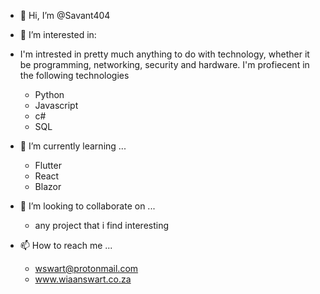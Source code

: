 - 👋 Hi, I’m @Savant404
- 👀 I’m interested in: 
- 
  I'm intrested in pretty much anything to do with technology, whether it be programming, networking, security and hardware. I'm profiecent in the following technologies
    - Python
    - Javascript 
    - c# 
    - SQL

- 🌱 I’m currently learning ...
    - Flutter 
    - React 
    - Blazor 
    

- 💞️ I’m looking to collaborate on ...
  - any project that i find interesting
  
- 📫 How to reach me ...
  - wswart@protonmail.com
  - www.wiaanswart.co.za 
  


